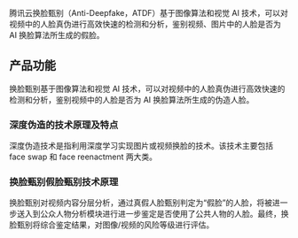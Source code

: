 腾讯云换脸甄别（Anti-Deepfake，ATDF）基于图像算法和视觉 AI 技术，可以对视频中的人脸真伪进行高效快速的检测和分析，鉴别视频、图片中的人脸是否为 AI 换脸算法所生成的假脸。  

## 产品功能
换脸甄别基于图像算法和视觉 AI 技术，可以对视频中的人脸真伪进行高效快速的检测和分析，鉴别视频中的人脸是否为 AI 换脸算法所生成的伪造人脸。

### 深度伪造的技术原理及特点
深度伪造技术是指利用深度学习实现图片或视频换脸的技术。该技术主要包括 face swap 和 face reenactment 两大类。

### 换脸甄别假脸甄别技术原理
换脸甄别对视频内容分层分析，通过真假人脸甄别判定为“假脸”的人脸，将被进一步送入到公众人物分析模块进行进一步鉴定是否使用了公共人物的人脸。最终，换脸甄别将综合鉴定结果，对图像/视频的风险等级进行评估。
